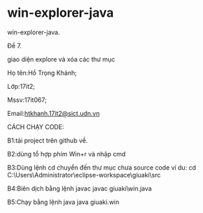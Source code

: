 # win-explorer-java

win-explorer-java.

Đề 7.

giao diện explore và xóa các thư mục

Họ tên:Hồ Trọng Khánh;

Lớp:17it2;

Mssv:17it067;

Email:htkhanh.17it2@sict.udn.vn

CÁCH CHẠY CODE:

  B1:tải project trên github về.
  
  B2:dùng tổ hợp phím Win+r và nhập cmd
  
  B3:Dùng lệnh cd chuyển đến thư mục chưa source code
    ví du:
    cd C:\Users\Administrator\eclipse-workspace\giuaki\src
 
  B4:Biên dịch bằng lệnh javac
  javac giuaki\win.java
  
  B5:Chạy bằng lệnh java
  java giuaki.win
  
  

